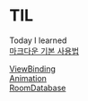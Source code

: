 # TIL
Today I learned   
[마크다운 기본 사용법](https://gist.github.com/ihoneymon/652be052a0727ad59601)

[ViewBinding](ViewBinding.md)   
[Animation](Animation.md)   
[RoomDatabase](RoomDatabase.md)
